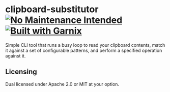 # clipboard-substitutor [![No Maintenance Intended](http://unmaintained.tech/badge.svg)](http://unmaintained.tech/) [![Built with Garnix](https://img.shields.io/endpoint.svg?url=https%3A%2F%2Fgarnix.io%2Fapi%2Fbadges%2Fmsfjarvis%2Fclipboard-substitutor%3Fbranch%3Dmain)](https://garnix.io)

Simple CLI tool that runs a busy loop to read your clipboard contents, match it against a set of configurable patterns, and perform a specified operation against it.

## Licensing

Dual licensed under Apache 2.0 or MIT at your option.
